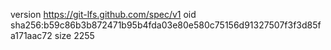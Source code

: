 version https://git-lfs.github.com/spec/v1
oid sha256:b59c86b3b872471b95b4fda03e80e580c75156d91327507f3f3d85fa171aac72
size 2255
